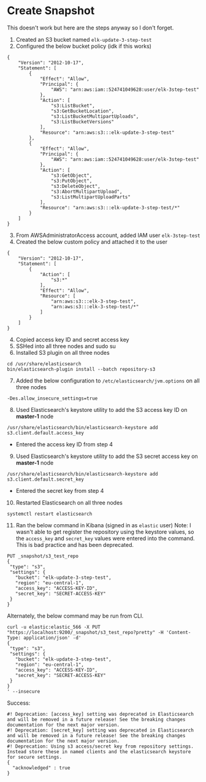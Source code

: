 # Create Snapshot
This doesn't work but here are the steps anyway so I don't forget.

1. Created an S3 bucket named `elk-update-3-step-test`
2. Configured the below bucket policy (idk if this works)
```
{
    "Version": "2012-10-17",
    "Statement": [
        {
            "Effect": "Allow",
            "Principal": {
                "AWS": "arn:aws:iam::524741049628:user/elk-3step-test"
            },
            "Action": [
                "s3:ListBucket",
                "s3:GetBucketLocation",
                "s3:ListBucketMultipartUploads",
                "s3:ListBucketVersions"
            ],
            "Resource": "arn:aws:s3:::elk-update-3-step-test"
        },
        {
            "Effect": "Allow",
            "Principal": {
                "AWS": "arn:aws:iam::524741049628:user/elk-3step-test"
            },
            "Action": [
                "s3:GetObject",
                "s3:PutObject",
                "s3:DeleteObject",
                "s3:AbortMultipartUpload",
                "s3:ListMultipartUploadParts"
            ],
            "Resource": "arn:aws:s3:::elk-update-3-step-test/*"
        }
    ]
}
```
3. From AWSAdministratorAccess account, added IAM user `elk-3step-test`
4. Created the below custom policy and attached it to the user
```
{
    "Version": "2012-10-17",
    "Statement": [
        {
            "Action": [
                "s3:*"
            ],
            "Effect": "Allow",
            "Resource": [
                "arn:aws:s3:::elk-3-step-test",
                "arn:aws:s3:::elk-3-step-test/*"
            ]
        }
    ]
}
```
4. Copied access key ID and secret access key
5. SSHed into all three nodes and sudo su
6. Installed S3 plugin on all three nodes
```
cd /usr/share/elasticsearch
bin/elasticsearch-plugin install --batch repository-s3
```
7. Added the below configuration to `/etc/elasticsearch/jvm.options` on all three nodes
```
-Des.allow_insecure_settings=true
```
8. Used Elasticsearch's keystore utility to add the S3 access key ID on **master-1** node
```
/usr/share/elasticsearch/bin/elasticsearch-keystore add s3.client.default.access_key
```
   - Entered the access key ID from step 4
9. Used Elasticsearch's keystore utility to add the S3 secret access key on **master-1** node
```
/usr/share/elasticsearch/bin/elasticsearch-keystore add s3.client.default.secret_key
```
   - Entered the secret key from step 4
10. Restarted Elasticsearch on all three nodes
```
systemctl restart elasticsearch
```
11. Ran the below command in Kibana (signed in as `elastic` user)
Note: I wasn't able to get register the repository using the keystore values, so the `access_key` and `secret_key` values were entered into the command. This is bad practice and has been deprecated.
```
PUT _snapshot/s3_test_repo
{
 "type": "s3",
 "settings": {
   "bucket": "elk-update-3-step-test",
   "region": "eu-central-1",
   "access_key": "ACCESS-KEY-ID",
   "secret_key": "SECRET-ACCESS-KEY"
 }
}
```
Alternately, the below command may be run from CLI.
```
curl -u elastic:elastic_566 -X PUT "https://localhost:9200/_snapshot/s3_test_repo?pretty" -H 'Content-Type: application/json' -d'
{
 "type": "s3",
 "settings": {
   "bucket": "elk-update-3-step-test",
   "region": "eu-central-1",
   "access_key": "ACCESS-KEY-ID",
   "secret_key": "SECRET-ACCESS-KEY"
 }
}
' --insecure
```

Success:
```
#! Deprecation: [access_key] setting was deprecated in Elasticsearch and will be removed in a future release! See the breaking changes documentation for the next major version.
#! Deprecation: [secret_key] setting was deprecated in Elasticsearch and will be removed in a future release! See the breaking changes documentation for the next major version.
#! Deprecation: Using s3 access/secret key from repository settings. Instead store these in named clients and the elasticsearch keystore for secure settings.
{
  "acknowledged" : true
}
```
